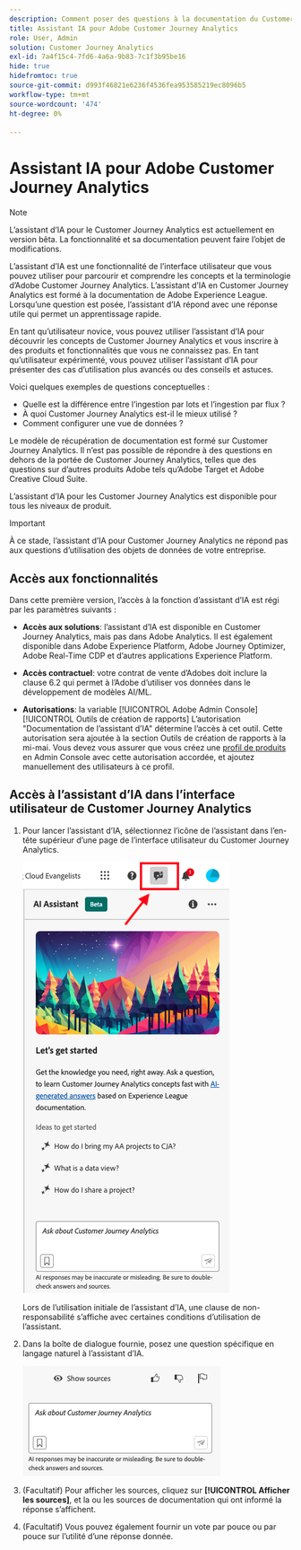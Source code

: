 ```yaml
---
description: Comment poser des questions à la documentation du Customer Journey Analytics
title: Assistant IA pour Adobe Customer Journey Analytics
role: User, Admin
solution: Customer Journey Analytics
exl-id: 7a4f15c4-7fd6-4a6a-9b83-7c1f3b95be16
hide: true
hidefromtoc: true
source-git-commit: d993f46821e6236f4536fea953585219ec8096b5
workflow-type: tm+mt
source-wordcount: '474'
ht-degree: 0%

---
```



# Assistant IA pour Adobe Customer Journey Analytics

>[!NOTE]
>
>L’assistant d’IA pour le Customer Journey Analytics est actuellement en version bêta. La fonctionnalité et sa documentation peuvent faire l’objet de modifications.

L’assistant d’IA est une fonctionnalité de l’interface utilisateur que vous pouvez utiliser pour parcourir et comprendre les concepts et la terminologie d’Adobe Customer Journey Analytics. L’assistant d’IA en Customer Journey Analytics est formé à la documentation de Adobe Experience League. Lorsqu’une question est posée, l’assistant d’IA répond avec une réponse utile qui permet un apprentissage rapide.

En tant qu’utilisateur novice, vous pouvez utiliser l’assistant d’IA pour découvrir les concepts de Customer Journey Analytics et vous inscrire à des produits et fonctionnalités que vous ne connaissez pas. En tant qu’utilisateur expérimenté, vous pouvez utiliser l’assistant d’IA pour présenter des cas d’utilisation plus avancés ou des conseils et astuces.

Voici quelques exemples de questions conceptuelles :

* Quelle est la différence entre l’ingestion par lots et l’ingestion par flux ?
* À quoi Customer Journey Analytics est-il le mieux utilisé ?
* Comment configurer une vue de données ?

Le modèle de récupération de documentation est formé sur Customer Journey Analytics. Il n’est pas possible de répondre à des questions en dehors de la portée de Customer Journey Analytics, telles que des questions sur d’autres produits Adobe tels qu’Adobe Target et Adobe Creative Cloud Suite.

L’assistant d’IA pour les Customer Journey Analytics est disponible pour tous les niveaux de produit.

>[!IMPORTANT]
>
>À ce stade, l’assistant d’IA pour Customer Journey Analytics ne répond pas aux questions d’utilisation des objets de données de votre entreprise.

## Accès aux fonctionnalités

Dans cette première version, l’accès à la fonction d’assistant d’IA est régi par les paramètres suivants :

* **Accès aux solutions**: l’assistant d’IA est disponible en Customer Journey Analytics, mais pas dans Adobe Analytics. Il est également disponible dans Adobe Experience Platform, Adobe Journey Optimizer, Adobe Real-Time CDP et d’autres applications Experience Platform.

* **Accès contractuel**: votre contrat de vente d’Adobes doit inclure la clause 6.2 qui permet à l’Adobe d’utiliser vos données dans le développement de modèles AI/ML.

* **Autorisations**: la variable [!UICONTROL Adobe Admin Console] [!UICONTROL Outils de création de rapports] L’autorisation &quot;Documentation de l’assistant d’IA&quot; détermine l’accès à cet outil. Cette autorisation sera ajoutée à la section Outils de création de rapports à la mi-mai. Vous devez vous assurer que vous créez une [profil de produits](https://helpx.adobe.com/fr/enterprise/using/manage-product-profiles.html) en Admin Console avec cette autorisation accordée, et ajoutez manuellement des utilisateurs à ce profil.

## Accès à l’assistant d’IA dans l’interface utilisateur de Customer Journey Analytics

1. Pour lancer l’assistant d’IA, sélectionnez l’icône de l’assistant dans l’en-tête supérieur d’une page de l’interface utilisateur du Customer Journey Analytics.

   ![Icône Assistant IA](assets/ai-asst1.png)

   Lors de l’utilisation initiale de l’assistant d’IA, une clause de non-responsabilité s’affiche avec certaines conditions d’utilisation de l’assistant.

1. Dans la boîte de dialogue fournie, posez une question spécifique en langage naturel à l’assistant d’IA.

   ![Zone de question](assets/ai-asst2.png)

1. (Facultatif) Pour afficher les sources, cliquez sur **[!UICONTROL Afficher les sources]**, et la ou les sources de documentation qui ont informé la réponse s’affichent.

1. (Facultatif) Vous pouvez également fournir un vote par pouce ou par pouce sur l’utilité d’une réponse donnée.
